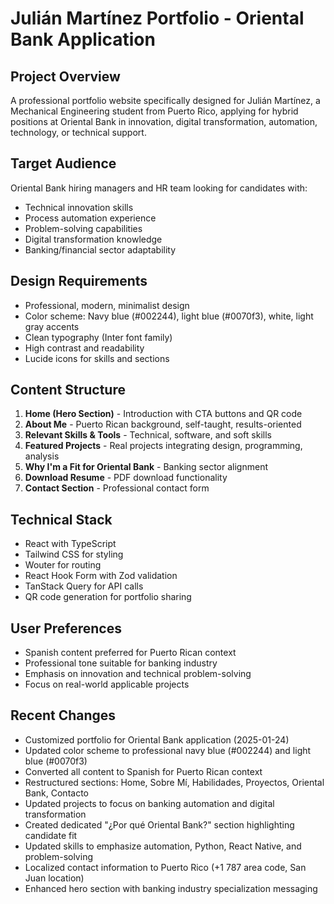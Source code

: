 # Julián Martínez Portfolio - Oriental Bank Application

## Project Overview
A professional portfolio website specifically designed for Julián Martínez, a Mechanical Engineering student from Puerto Rico, applying for hybrid positions at Oriental Bank in innovation, digital transformation, automation, technology, or technical support.

## Target Audience
Oriental Bank hiring managers and HR team looking for candidates with:
- Technical innovation skills
- Process automation experience
- Problem-solving capabilities
- Digital transformation knowledge
- Banking/financial sector adaptability

## Design Requirements
- Professional, modern, minimalist design
- Color scheme: Navy blue (#002244), light blue (#0070f3), white, light gray accents
- Clean typography (Inter font family)
- High contrast and readability
- Lucide icons for skills and sections

## Content Structure
1. **Home (Hero Section)** - Introduction with CTA buttons and QR code
2. **About Me** - Puerto Rican background, self-taught, results-oriented
3. **Relevant Skills & Tools** - Technical, software, and soft skills
4. **Featured Projects** - Real projects integrating design, programming, analysis
5. **Why I'm a Fit for Oriental Bank** - Banking sector alignment
6. **Download Resume** - PDF download functionality
7. **Contact Section** - Professional contact form

## Technical Stack
- React with TypeScript
- Tailwind CSS for styling
- Wouter for routing
- React Hook Form with Zod validation
- TanStack Query for API calls
- QR code generation for portfolio sharing

## User Preferences
- Spanish content preferred for Puerto Rican context
- Professional tone suitable for banking industry
- Emphasis on innovation and technical problem-solving
- Focus on real-world applicable projects

## Recent Changes
- Customized portfolio for Oriental Bank application (2025-01-24)
- Updated color scheme to professional navy blue (#002244) and light blue (#0070f3)
- Converted all content to Spanish for Puerto Rican context
- Restructured sections: Home, Sobre Mí, Habilidades, Proyectos, Oriental Bank, Contacto
- Updated projects to focus on banking automation and digital transformation
- Created dedicated "¿Por qué Oriental Bank?" section highlighting candidate fit
- Updated skills to emphasize automation, Python, React Native, and problem-solving
- Localized contact information to Puerto Rico (+1 787 area code, San Juan location)
- Enhanced hero section with banking industry specialization messaging
